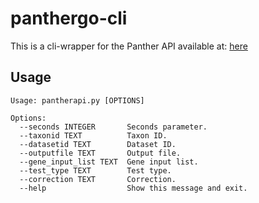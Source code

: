 # panthergo-cli

This is a cli-wrapper for the Panther API available at:
[here](https://pantherdb.org/services/openAPISpec.jsp)

## Usage

```
Usage: pantherapi.py [OPTIONS]

Options:
  --seconds INTEGER       Seconds parameter.
  --taxonid TEXT          Taxon ID.
  --datasetid TEXT        Dataset ID.
  --outputfile TEXT       Output file.
  --gene_input_list TEXT  Gene input list.
  --test_type TEXT        Test type.
  --correction TEXT       Correction.
  --help                  Show this message and exit.
```
